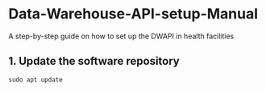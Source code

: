# Data-Warehouse-API-setup-Manual
A step-by-step guide on how to set up the DWAPI in health facilities

## 1. Update the software repository

```
sudo apt update
```
